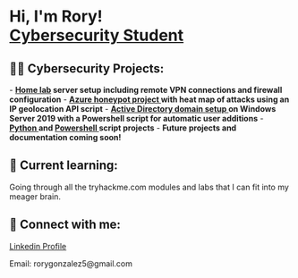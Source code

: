 <h1>Hi, I'm Rory! <br/><a href="https://www.linkedin.com/in/rorygonz/">Cybersecurity Student</a></h1>

<h2>👨‍💻 Cybersecurity Projects:</h2>
<p>
- <b> <a href="https://github.com/rorsie/homelab"> Home lab</a> server setup including remote VPN connections and firewall configuration</b>
- <b> <a href="https://github.com/rorsie/Azure-SIEM-Project"> Azure honeypot project </a> with heat map of attacks using an IP geolocation API script</b>
- <b> <a href="https://github.com/rorsie/ADPS"> Active Directory domain setup </a> on Windows Server 2019 with a Powershell script for automatic user additions</b>
- <b> <a href="https://github.com/rorsie/pyslots"> Python </a> and <a href="https://github.com/rorsie/hashPS"> Powershell </a> script projects</b>
- <b>Future projects and documentation coming soon!</b>
</p>
<h2>🌱 Current learning:</h2>
<p>Going through all the tryhackme.com modules and labs that I can fit into my meager brain.</p>


<h2> 🤳 Connect with me:</h2>

<a href="https://www.linkedin.com/in/rorygonz/">Linkedin Profile</a>
<p>Email: rorygonzalez5@gmail.com</p>

<!--
- 🔭 I’m currently working on ...
- 🌱 I’m currently learning ...
- 👯 I’m looking to collaborate on ...
- 🤔 I’m looking for help with ...
- 💬 Ask me about ...
- 📫 How to reach me: ...
- ⚡ Fun fact: ...
-->

